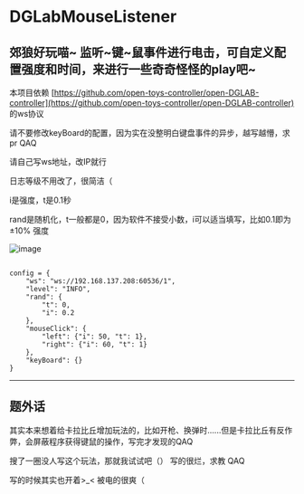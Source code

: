# DGLabMouseListener
郊狼好玩喵~ 监听~键~鼠事件进行电击，可自定义配置强度和时间，来进行一些奇奇怪怪的play吧~
----

本项目依赖 [https://github.com/open-toys-controller/open-DGLAB-controller](https://github.com/open-toys-controller/open-DGLAB-controller) 的ws协议

请不要修改keyBoard的配置，因为实在没整明白键盘事件的异步，越写越懵，求pr QAQ

请自己写ws地址，改IP就行

日志等级不用改了，很简洁（

i是强度，t是0.1秒

rand是随机化，t一般都是0，因为软件不接受小数，i可以适当填写，比如0.1即为 ±10% 强度

![image](https://github.com/lxyddice/DGLabMouseListener/assets/95132858/7f1879b3-bc43-4e10-b46d-3b0f3319c23e)

<code>
config = {
    "ws": "ws://192.168.137.208:60536/1",
    "level": "INFO",
    "rand": {
        "t": 0,
        "i": 0.2
    },
    "mouseClick": {
        "left": {"i": 50, "t": 1},
        "right": {"i": 60, "t": 1}
    },
    "keyBoard": {}
}
</code>

----
## 题外话

其实本来想着给卡拉比丘增加玩法的，比如开枪、换弹时......但是卡拉比丘有反作弊，会屏蔽程序获得键鼠的操作，写完才发现的QAQ

搜了一圈没人写这个玩法，那就我试试吧（） 写的很烂，求教 QAQ

写的时候其实也开着>_< 被电的很爽（
